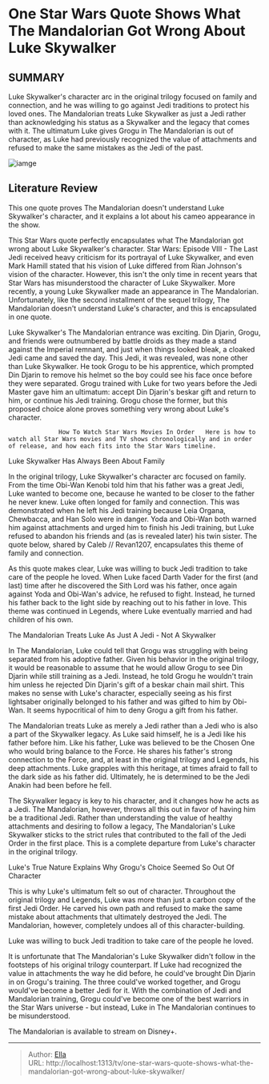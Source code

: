 # One Star Wars Quote Shows What The Mandalorian Got Wrong About Luke Skywalker


## SUMMARY 



  Luke Skywalker&#39;s character arc in the original trilogy focused on family and connection, and he was willing to go against Jedi traditions to protect his loved ones.   The Mandalorian treats Luke Skywalker as just a Jedi rather than acknowledging his status as a Skywalker and the legacy that comes with it.   The ultimatum Luke gives Grogu in The Mandalorian is out of character, as Luke had previously recognized the value of attachments and refused to make the same mistakes as the Jedi of the past.  

![iamge](https://static1.srcdn.com/wordpress/wp-content/uploads/2021/01/Mark-Hamill-as-Luke-Skywalker-in-Star-Wars-The-Mandalorian.jpg)

## Literature Review
This one quote proves The Mandalorian doesn&#39;t understand Luke Skywalker&#39;s character, and it explains a lot about his cameo appearance in the show.




This Star Wars quote perfectly encapsulates what The Mandalorian got wrong about Luke Skywalker&#39;s character. Star Wars: Episode VIII - The Last Jedi received heavy criticism for its portrayal of Luke Skywalker, and even Mark Hamill stated that his vision of Luke differed from Rian Johnson&#39;s vision of the character. However, this isn&#39;t the only time in recent years that Star Wars has misunderstood the character of Luke Skywalker. More recently, a young Luke Skywalker made an appearance in The Mandalorian. Unfortunately, like the second installment of the sequel trilogy, The Mandalorian doesn&#39;t understand Luke&#39;s character, and this is encapsulated in one quote.




Luke Skywalker&#39;s The Mandalorian entrance was exciting. Din Djarin, Grogu, and friends were outnumbered by battle droids as they made a stand against the Imperial remnant, and just when things looked bleak, a cloaked Jedi came and saved the day. This Jedi, it was revealed, was none other than Luke Skywalker. He took Grogu to be his apprentice, which prompted Din Djarin to remove his helmet so the boy could see his face once before they were separated. Grogu trained with Luke for two years before the Jedi Master gave him an ultimatum: accept Din Djarin&#39;s beskar gift and return to him, or continue his Jedi training. Grogu chose the former, but this proposed choice alone proves something very wrong about Luke&#39;s character.

                  How To Watch Star Wars Movies In Order   Here is how to watch all Star Wars movies and TV shows chronologically and in order of release, and how each fits into the Star Wars timeline.    


 Luke Skywalker Has Always Been About Family 
          




In the original trilogy, Luke Skywalker&#39;s character arc focused on family. From the time Obi-Wan Kenobi told him that his father was a great Jedi, Luke wanted to become one, because he wanted to be closer to the father he never knew. Luke often longed for family and connection. This was demonstrated when he left his Jedi training because Leia Organa, Chewbacca, and Han Solo were in danger. Yoda and Obi-Wan both warned him against attachments and urged him to finish his Jedi training, but Luke refused to abandon his friends and (as is revealed later) his twin sister. The quote below, shared by Caleb // Revan1207, encapsulates this theme of family and connection.


 

As this quote makes clear, Luke was willing to buck Jedi tradition to take care of the people he loved. When Luke faced Darth Vader for the first (and last) time after he discovered the Sith Lord was his father, once again against Yoda and Obi-Wan&#39;s advice, he refused to fight. Instead, he turned his father back to the light side by reaching out to his father in love. This theme was continued in Legends, where Luke eventually married and had children of his own.






 The Mandalorian Treats Luke As Just A Jedi - Not A Skywalker 
          

In The Mandalorian, Luke could tell that Grogu was struggling with being separated from his adoptive father. Given his behavior in the original trilogy, it would be reasonable to assume that he would allow Grogu to see Din Djarin while still training as a Jedi. Instead, he told Grogu he wouldn&#39;t train him unless he rejected Din Djarin&#39;s gift of a beskar chain mail shirt. This makes no sense with Luke&#39;s character, especially seeing as his first lightsaber originally belonged to his father and was gifted to him by Obi-Wan. It seems hypocritical of him to deny Grogu a gift from his father.

The Mandalorian treats Luke as merely a Jedi rather than a Jedi who is also a part of the Skywalker legacy. As Luke said himself, he is a Jedi like his father before him. Like his father, Luke was believed to be the Chosen One who would bring balance to the Force. He shares his father&#39;s strong connection to the Force, and, at least in the original trilogy and Legends, his deep attachments. Luke grapples with this heritage, at times afraid to fall to the dark side as his father did. Ultimately, he is determined to be the Jedi Anakin had been before he fell.




The Skywalker legacy is key to his character, and it changes how he acts as a Jedi. The Mandalorian, however, throws all this out in favor of having him be a traditional Jedi. Rather than understanding the value of healthy attachments and desiring to follow a legacy, The Mandalorian&#39;s Luke Skywalker sticks to the strict rules that contributed to the fall of the Jedi Order in the first place. This is a complete departure from Luke&#39;s character in the original trilogy.



 Luke&#39;s True Nature Explains Why Grogu&#39;s Choice Seemed So Out Of Character 
         

This is why Luke&#39;s ultimatum felt so out of character. Throughout the original trilogy and Legends, Luke was more than just a carbon copy of the first Jedi Order. He carved his own path and refused to make the same mistake about attachments that ultimately destroyed the Jedi. The Mandalorian, however, completely undoes all of this character-building.






Luke was willing to buck Jedi tradition to take care of the people he loved.




It is unfortunate that The Mandalorian&#39;s Luke Skywalker didn&#39;t follow in the footsteps of his original trilogy counterpart. If Luke had recognized the value in attachments the way he did before, he could&#39;ve brought Din Djarin in on Grogu&#39;s training. The three could&#39;ve worked together, and Grogu would&#39;ve become a better Jedi for it. With the combination of Jedi and Mandalorian training, Grogu could&#39;ve become one of the best warriors in the Star Wars universe - but instead, Luke in The Mandalorian continues to be misunderstood.



The Mandalorian is available to stream on Disney&#43;.









---

> Author: [Ella](https://instagram.hk.cn/)  
> URL: http://localhost:1313/tv/one-star-wars-quote-shows-what-the-mandalorian-got-wrong-about-luke-skywalker/  


